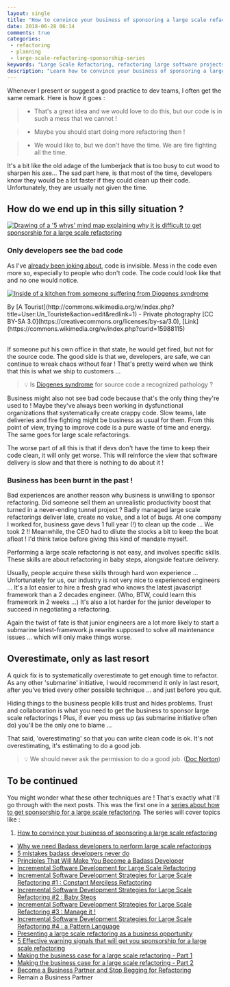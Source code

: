 ```yaml
---
layout: single
title: "How to convince your business of sponsoring a large scale refactoring"
date: 2018-06-28 06:14
comments: true
categories: 
 - refactoring
 - planning
 - large-scale-refactoring-sponsorship-series
keywords: "Large Scale Refactoring, refactoring large software projects, refactoring large software systems, refactoring large code base, refactoring in large software projects, how to convince a business of sponsoring you, Planning refactoring"
description: "Learn how to convince your business of sponsoring a large scale refactoring. Sometimes, refactorings are too big to be able to do them without business sponsorship. Unfortunately, if developers know they must be done, it's pretty difficult to convince the business of sponsoring one !"
---
```

Whenever I present or suggest a good practice to dev teams, I often get the same remark. Here is how it goes :

> - That's a great idea and we would love to do this, but our code is in such a mess that we cannot !

> - Maybe you should start doing more refactoring then !

> - We would like to, but we don't have the time. We are fire fighting all the time.

It's a bit like the old adage of the lumberjack that is too busy to cut wood to sharpen his axe... The sad part here, is that most of the time, developers know they would be a lot faster if they could clean up their code. Unfortunately, they are usually not given the time.

## How do we end up in this silly situation ?

[![Drawing of a '5 whys' mind map explaining why it is difficult to get sponsorship for a large scale refactoring]({{site.url}}{{site.baseurl}}/imgs/2018-06-15-how-to-convince-your-business-to-sponsor-a-large-scale-refactoring/why-are-large-scale-refactorings-not-prioritized-small.jpg)]({{site.url}}/imgs/2018-06-15-how-to-convince-your-business-to-sponsor-a-large-scale-refactoring/why-are-large-scale-refactorings-not-prioritized.jpg)

### Only developers see the bad code

As I've [already been joking about](/the-size-of-code/), code is invisible. Mess in the code even more so, especially to people who don't code. The code could look like that and no one would notice.

[![Inside of a kitchen from someone suffering from Diogenes syndrome]({{site.url}}{{site.baseurl}}/imgs/2018-06-15-how-to-convince-your-business-to-sponsor-a-large-scale-refactoring/Syllogomanie-Puteaux.jpg)](https://en.wikipedia.org/wiki/Diogenes_syndrome)
<div class="image-credits">By [A Tourist](http://commons.wikimedia.org/w/index.php?title=User:Un_Touriste&amp;action=edit&amp;redlink=1) - Private photography [CC BY-SA 3.0](https://creativecommons.org/licenses/by-sa/3.0), [Link](https://commons.wikimedia.org/w/index.php?curid=15988115)</div><br>



If someone put his own office in that state, he would get fired, but not for the source code. The good side is that we, developers, are safe, we can continue to wreak chaos without fear ! That's pretty weird when we think that this is what we ship to customers ...

> 💡 Is [Diogenes syndrome](https://en.wikipedia.org/wiki/Diogenes_syndrome) for source code a recognized pathology ?

Business might also not see bad code because that's the only thing they're used to ! Maybe they've always been working in dysfunctional organizations that systematically create crappy code. Slow teams, late deliveries and fire fighting might be business as usual for them. From this point of view, trying to improve code is a pure waste of time and energy. The same goes for large scale refactorings.

The worse part of all this is that if devs don't have the time to keep their code clean, it will only get worse. This will reinforce the view that software delivery is slow and that there is nothing to do about it !

### Business has been burnt in the past !

Bad experiences are another reason why business is unwilling to sponsor refactoring. Did someone sell them an unrealistic productivity boost that turned in a never-ending tunnel project ? Badly managed large scale refactorings deliver late, create no value, and a lot of bugs. At one company I worked for, business gave devs 1 full year (!) to clean up the code ... We took 2 !! Meanwhile, the CEO had to dilute the stocks a bit to keep the boat afloat ! I'd think twice before giving this kind of mandate myself.

Performing a large scale refactoring is not easy, and involves specific skills. These skills are about refactoring in baby steps, alongside feature delivery.

Usually, people acquire these skills through hard won experience ... Unfortunately for us, our industry is not very nice to experienced engineers ... It's a lot easier to hire a fresh grad who knows the latest javascript framework than a 2 decades engineer. (Who, BTW, could learn this framework in 2 weeks ...) It's also a lot harder for the junior developer to succeed in negotiating a refactoring.

Again the twist of fate is that junior engineers are a lot more likely to start a submarine latest-framework.js rewrite supposed to solve all maintenance issues ... which will only make things worse.

## Overestimate, only as last resort

A quick fix is to systematically overestimate to get enough time to refactor. As any other 'submarine' initiative, I would recommend it only in last resort, after you've tried every other possible technique ... and just before you quit.

Hiding things to the business people kills trust and hides problems. Trust and collaboration is what you need to get the business to sponsor large scale refactorings ! Plus, if ever you mess up (as submarine initiative often do) you'll be the only one to blame ...

That said, 'overestimating' so that you can write clean code is ok. It's not overestimating, it's estimating to do a good job.

> 💡 We should never ask the permission to do a good job. ([Doc Norton](https://www.youtube.com/watch?v=SfWCRl75Kas))

## To be continued

You might wonder what these other techniques are ! That's exactly what I'll go through with the next posts. This was the first one in a [series about how to get sponsorship for a large scale refactoring]({{site.baseurl}}/categories/#large-scale-refactoring-sponsorship-series). The series will cover topics like :

1.   [How to convince your business of sponsoring a large scale refactoring](/how-to-convince-your-business-to-sponsor-a-large-scale-refactoring/)
*   [Why we need Badass developers to perform large scale refactorings](/why-we-need-badass-developers-to-perform-large-scale-refactorings/)
*   [5 mistakes badass developers never do](/5-mistakes-badass-developers-never-do/)
*   [Principles That Will Make You Become a Badass Developer](/principles-that-will-make-you-become-a-badass-developer/)
*   [Incremental Software Development for Large Scale Refactoring](/incremental-software-development-techniques-for-large-scale-refactorings/)
*   [Incremental Software Development Strategies for Large Scale Refactoring #1 : Constant Merciless Refactoring](/incremental-software-development-strategies-for-large-scale-refactoring-number-1-constant-merciless-refactoring/)
*   [Incremental Software Development Strategies for Large Scale Refactoring #2 : Baby Steps](/incremental-software-development-strategies-for-large-scale-refactoring-number-2-baby-steps/)
*   [Incremental Software Development Strategies for Large Scale Refactoring #3 : Manage it !](/incremental-software-development-strategies-for-large-scale-refactoring-number-3-manage-it/)
*   [Incremental Software Development Strategies for Large Scale Refactoring #4 : a Pattern Language](/incremental-software-development-strategies-for-large-scale-refactoring-number-4-a-pattern-language/)
*   [Presenting a large scale refactoring as a business opportunity](/presenting-a-large-scale-refactoring-as-a-business-opportunity/)
*   [5 Effective warning signals that will get you sponsorship for a large scale refactoring](/effective-warning-signals-to-get-sponsorship-for-a-large-scale-refactoring/)
*   [Making the business case for a large scale refactoring - Part 1](/making-the-business-case-for-a-large-scale-refactoring-part-1/)
*   [Making the business case for a large scale refactoring - Part 2](/making-the-business-case-for-a-large-scale-refactoring-part-2/)
*   [Become a Business Partner and Stop Begging for Refactoring](/become-a-business-partner-and-stop-begging-for-refactoring/)
*   Remain a Business Partner
